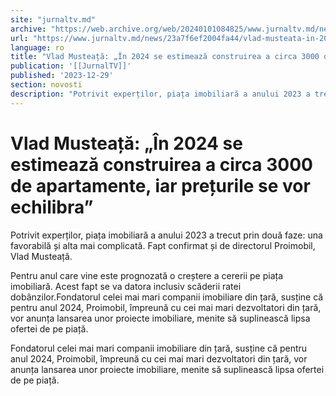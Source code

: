 ```yaml
---
site: "jurnaltv.md"
archive: "https://web.archive.org/web/20240101084825/www.jurnaltv.md/news/23a7f6ef2004fa44/vlad-musteata-in-2024-se-estimeaza-construirea-a-circa-3000-de-apartamente-iar-preturile-se-vor-echilibra.html"
url: "https://www.jurnaltv.md/news/23a7f6ef2004fa44/vlad-musteata-in-2024-se-estimeaza-construirea-a-circa-3000-de-apartamente-iar-preturile-se-vor-echilibra.html"
language: ro
title: "Vlad Musteață: „În 2024 se estimează construirea a circa 3000 de apartamente, iar prețurile se vor echilibra”"
publication: '[[JurnalTV]]'
published: '2023-12-29'
section: novosti
description: "Potrivit experților, piața imobiliară a anului 2023 a trecut prin două faze: una favorabilă și alta mai complicată. Fapt confirmat și de directorul Proimobil, Vlad Musteață."
---
```


# Vlad Musteață: „În 2024 se estimează construirea a circa 3000 de apartamente, iar prețurile se vor echilibra”

Potrivit experților, piața imobiliară a anului 2023 a trecut prin două faze: una favorabilă și alta mai complicată. Fapt confirmat și de directorul Proimobil, Vlad Musteață.

Pentru anul care vine este prognozată o creștere a cererii pe piața imobiliară. Acest fapt se va datora inclusiv scăderii ratei dobânzilor.Fondatorul celei mai mari companii imobiliare din țară, susține că pentru anul 2024, Proimobil, împreună cu cei mai mari dezvoltatori din țară, vor anunța lansarea unor proiecte imobiliare, menite să suplinească lipsa ofertei de pe piață.

Fondatorul celei mai mari companii imobiliare din țară, susține că pentru anul 2024, Proimobil, împreună cu cei mai mari dezvoltatori din țară, vor anunța lansarea unor proiecte imobiliare, menite să suplinească lipsa ofertei de pe piață.